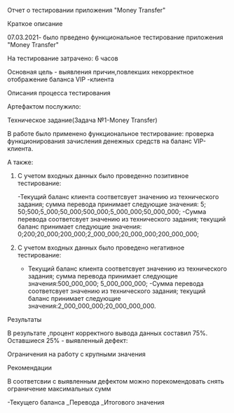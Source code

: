 Отчет о тестировании приложения "Money Transfer"

Краткое описание

07.03.2021- было прведено функциональное тестирование приложения
"Money Transfer"

На тестирование затрачено: 6 часов

Основная цель - выявления причин,повлекших некорректное отображение
баланса VIP -клиента

Описания процесса тестирования

Артефактом послужило:

Техническое задание(Задача №1-Money Transfer)

В работе было применено функциональное тестирование:
проверка функционирования зачисления денежных средств
на баланс VIP- клиента.

А также:
1. С учетом входных данных было проведенно позитивное тестирование:

   -Текущий баланс клиента соответсвует значению из технического задания;
   сумма перевода принимает следующие значения:
   5; 50;500;5_000;50_000;500_000;5_000_000;50_000_000;
   -Сумма перевода соответсвует значению из технического задания;
   текущий баланс принимает следующие значения:
   0;200;20_000;200_000;2_000_000;20_000_000;200_000_000;
2. С учетом входных данных было проведено негативное тестирование:

    - Текущий баланс клиента соответсвует значению из технического задания;
      сумма перевода принимает следующие значения:500_000_000;
      5_000_000_000;
      -Сумма перевода соответсвует значению из технического задания;
      текущий баланс принимает следующие значения:2_000_000_000;20_000_000_000.

Результаты

В результате ,процент корректного вывода данных составил 75%.
Оставшиеся 25% - выявленный дефект:

Ограничения на работу с крупными значения

Рекомендации

В соответсвии с выявленным дефектом можно порекомендовать
снять ограничение максимальных сумм

-Текущего баланса
_Перевода
_Итогового значения
